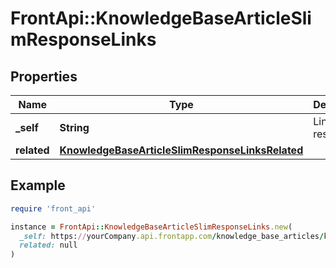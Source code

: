 # FrontApi::KnowledgeBaseArticleSlimResponseLinks

## Properties

| Name | Type | Description | Notes |
| ---- | ---- | ----------- | ----- |
| **_self** | **String** | Link to resource | [optional] |
| **related** | [**KnowledgeBaseArticleSlimResponseLinksRelated**](KnowledgeBaseArticleSlimResponseLinksRelated.md) |  | [optional] |

## Example

```ruby
require 'front_api'

instance = FrontApi::KnowledgeBaseArticleSlimResponseLinks.new(
  _self: https://yourCompany.api.frontapp.com/knowledge_base_articles/kba_12,
  related: null
)
```

